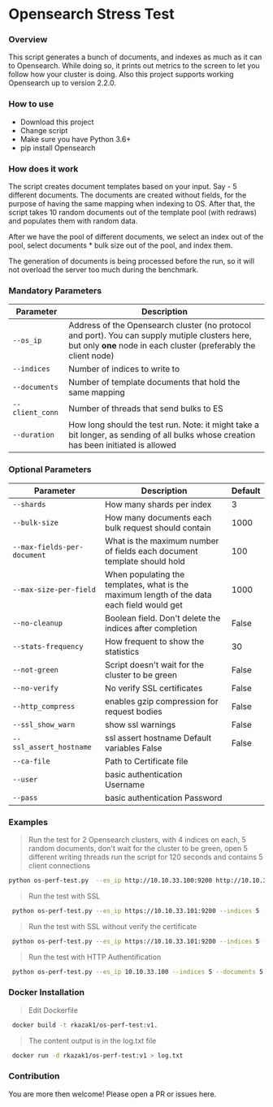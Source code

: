 # Opensearch Stress Test

### Overview
This script generates a bunch of documents, and indexes as much as it can to Opensearch. While doing so, it prints out metrics to the screen to let you follow how your cluster is doing. Also this project supports working Opensearch up to version 2.2.0.

### How to use
* Download this project
* Change script
* Make sure you have Python 3.6+
* pip install Opensearch 


### How does it work
The script creates document templates based on your input. Say - 5 different documents.
The documents are created without fields, for the purpose of having the same mapping when indexing to OS.
After that, the script takes 10 random documents out of the template pool (with redraws) and populates them with random data.

After we have the pool of different documents, we select an index out of the pool, select documents * bulk size out of the pool, and index them.

The generation of documents is being processed before the run, so it will not overload the server too much during the benchmark.

### Mandatory Parameters
| Parameter | Description |
| --- | --- |
| `--os_ip` | Address of the Opensearch cluster (no protocol and port). You can supply mutiple clusters here, but only **one** node in each cluster (preferably the client node) |
| `--indices` | Number of indices to write to |
| `--documents` | Number of template documents that hold the same mapping |
| `--client_conn` | Number of threads that send bulks to ES |
| `--duration` | How long should the test run. Note: it might take a bit longer, as sending of all bulks whose creation has been initiated is allowed |


### Optional Parameters
| Parameter | Description | Default
| --- | --- | --- |
| `--shards` | How many shards per index |3|
| `--bulk-size` | How many documents each bulk request should contain |1000|
| `--max-fields-per-document` | What is the maximum number of fields each document template should hold |100|
| `--max-size-per-field` | When populating the templates, what is the maximum length of the data each field would get |1000|
| `--no-cleanup` | Boolean field. Don't delete the indices after completion |False|
| `--stats-frequency` | How frequent to show the statistics |30|
| `--not-green` | Script doesn't wait for the cluster to be green |False|
| `--no-verify` | No verify SSL certificates|False|
|`--http_compress` | enables gzip compression for request bodies|False|
|`--ssl_show_warn` | show ssl warnings|False|
|`--ssl_assert_hostname` | ssl assert hostname Default variables False|False|
| `--ca-file` | Path to Certificate file ||
| `--user` | basic authentication Username ||
| `--pass` | basic authentication Password ||




### Examples
> Run the test for 2 Opensearch clusters, with 4 indices on each, 5 random documents, don't wait for the cluster to be green, open 5 different writing threads run the script for 120 seconds and contains 5 client connections
```bash
python os-perf-test.py  --es_ip http://10.10.33.100:9200 http://10.10.33.101:9200 --indices 4 --documents 5 --seconds 120 --not-green --client_conn 5
```

> Run the test with SSL
```bash
 python os-perf-test.py --es_ip https://10.10.33.101:9200 --indices 5 --documents 5 --client_conn 2  --seconds 120 --ca-file /path/ca.pem
```

> Run the test with SSL without verify the certificate
```bash
 python os-perf-test.py --es_ip https://10.10.33.101:9200 --indices 5 --documents 5 --client_conn 1 --seconds 120 --no-verify
```

> Run the test with HTTP Authentification
```bash
 python os-perf-test.py --es_ip 10.10.33.100 --indices 5 --documents 5 --client_conn 1 --seconds 120 --user admin --pass admin
```

### Docker Installation

> Edit Dockerfile 
```bash
 docker build -t rkazak1/os-perf-test:v1.
```
> The content output is in the log.txt file
```bash
 docker run -d rkazak1/os-perf-test:v1 > log.txt
```
### Contribution
You are more then welcome!
Please open a PR or issues here.

